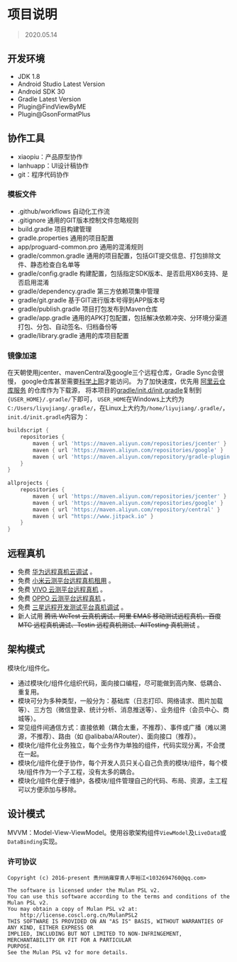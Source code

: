 # 项目说明

>2020.05.14

## 开发环境

- JDK 1.8
- Android Studio Latest Version
- Android SDK 30
- Gradle Latest Version
- Plugin@FindViewByME
- Plugin@GsonFormatPlus

## 协作工具

- xiaopiu：产品原型协作
- lanhuapp：UI设计稿协作
- git：程序代码协作

### 模板文件

- .github/workflows  自动化工作流
- .gitignore  通用的GIT版本控制文件忽略规则
- build.gradle 项目构建管理
- gradle.properties 通用的项目配置
- app/proguard-common.pro  通用的混淆规则
- gradle/common.gradle 通用的项目配置，包括GIT提交信息、打包排除文件、静态检查白名单等
- gradle/config.gradle 构建配置，包括指定SDK版本、是否启用X86支持、是否启用混淆
- gradle/dependency.gradle 第三方依赖项集中管理
- gradle/git.gradle 基于GIT进行版本号得到APP版本号
- gradle/publish.gradle 项目打包发布到Maven仓库
- gradle/app.gradle 通用的APK打包配置，包括解决依赖冲突、分环境分渠道打包、分包、自动签名、归档备份等
- gradle/library.gradle 通用的库项目配置

### 镜像加速

在天朝使用jcenter、mavenCentral及google三个远程仓库，Gradle Sync会很慢，
google仓库甚至需要[科学上网](https://github.com/hugetiny/awesome-vpn)才能访问。
为了加快速度，优先用 [阿里云仓库服务](https://maven.aliyun.com/mvn/view) 的仓库作为下载源，
将本项目的[gradle/init.d/init.gradle](/gradle/init.d/init.gradle)复制到`{USER_HOME}/.gradle/`下即可，
`USER_HOME`在Windows上大约为`C:/Users/liyujiang/.gradle/`，在Linux上大约为`/home/liyujiang/.gradle/`，  
`init.d/init.gradle`内容为：
```gradle
buildscript {
    repositories {
        maven { url 'https://maven.aliyun.com/repositories/jcenter' }
        maven { url 'https://maven.aliyun.com/repositories/google' }
        maven { url 'https://maven.aliyun.com/repository/gradle-plugin' }
    }
}
    
allprojects {
    repositories {
        maven { url 'https://maven.aliyun.com/repositories/jcenter' }
        maven { url 'https://maven.aliyun.com/repositories/google' }
        maven { url 'https://maven.aliyun.com/repository/central' }
        maven { url "https://www.jitpack.io" }
    }
}
```

## 远程真机

- 免费 [华为远程真机云调试](https://developer.huawei.com/consumer/cn/agconnect/cloud-adjust) 。
- 免费 [小米云测平台远程真机租用](https://testit.miui.com/remote) 。
- 免费 [VIVO 云测平台远程真机](https://vcl.vivo.com.cn/#/machine/picking) 。
- 免费 [OPPO 云测平台远程真机](https://open.oppomobile.com/cloudmachine/device/list-plus) 。
- 免费 [三星远程开发测试平台真机调试](http://samsung.smarterapps.cn/index.php?app=home&mod=Index&act=samsung) 。
- 新人试用 ~~腾讯 WeTest 云真机调试、阿里 EMAS 移动测试远程真机、百度 MTC 远程真机调试、Testin 远程真机测试、AllTesting 真机测试~~ 。

## 架构模式

模块化/组件化。

- 通过模块化/组件化组织代码，面向接口编程，尽可能做到高内聚、低耦合、重复用。
- 模块可分为多种类型，一般分为：基础库（日志打印、网络请求、图片加载等）、三方包（微信登录、统计分析、消息推送等）、业务组件（会员中心、商城等）。
- 常见组件间通信方式：直接依赖（耦合太重，不推荐）、事件或广播（难以溯源，不推荐）、路由（如 @alibaba/ARouter）、面向接口（推荐）。
- 模块化/组件化业务独立，每个业务作为单独的组件，代码实现分离，不会搅在一起。
- 模块化/组件化便于协作，每个开发人员只关心自己负责的模块/组件，每个模块/组件作为一个子工程，没有太多的耦合。
- 模块化/组件化便于维护，各模块/组件管理自己的代码、布局、资源，主工程可以方便添加与移除。

## 设计模式

MVVM：Model-View-ViewModel。使用谷歌架构组件`ViewModel`及`LiveData`或`DataBinding`实现。

### 许可协议

```text
Copyright (c) 2016-present 贵州纳雍穿青人李裕江<1032694760@qq.com>

The software is licensed under the Mulan PSL v2.
You can use this software according to the terms and conditions of the Mulan PSL v2.
You may obtain a copy of Mulan PSL v2 at:
    http://license.coscl.org.cn/MulanPSL2
THIS SOFTWARE IS PROVIDED ON AN "AS IS" BASIS, WITHOUT WARRANTIES OF ANY KIND, EITHER EXPRESS OR
IMPLIED, INCLUDING BUT NOT LIMITED TO NON-INFRINGEMENT, MERCHANTABILITY OR FIT FOR A PARTICULAR
PURPOSE.
See the Mulan PSL v2 for more details.
```
